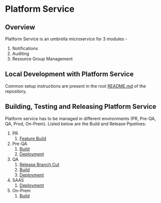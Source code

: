 # Platform Service

## Overview

Platform Service is an umbrella microservice for 3 modules -
1. Notifications
2. Auditing
3. Resource Group Management

## Local Development with Platform Service

Common setup instructions are present in the root [README.md](https://github.com/harness/harness-core/blob/develop/README.md) of the repository.


## Building, Testing and Releasing Platform Service

Platform service has to be managed in different environments (PR, Pre-QA, QA, Prod, On-Prem). Listed below are the Build and Release Pipelines:

1. PR 
    1. [Feature Build](https://app.harness.io/ng/#/account/vpCkHKsDSxK9_KYfjCTMKA/ci/orgs/default/projects/FEATUREBUILDS/pipelines/PlatformServiceFeatureBuild/pipeline-studio/)
2. Pre-QA
    1. [Build](https://app.harness.io/ng/#/account/vpCkHKsDSxK9_KYfjCTMKA/ci/orgs/default/projects/RELEASEMANAGEMENT/pipelines/PlatformServiceDevelopBuild/pipeline-studio/)
    2. [Deployment](https://app.harness.io/#/account/wFHXHD0RRQWoO8tIZT5YVw/app/-jRbnwPZRoOLj2NEhrbJnQ/pipelines/qcL3cAvPSQe1_nIR_TTCPA/edit)
3. QA
    1. [Release Branch Cut](https://stage.harness.io/ng/#/account/wFHXHD0RRQWoO8tIZT5YVw/ci/orgs/Harness/projects/RELEASEBUILDS/pipelines/CutPlatformServiceReleaseBranch/pipeline-studio/)
    2. [Build](https://stage.harness.io/ng/#/account/wFHXHD0RRQWoO8tIZT5YVw/ci/orgs/Harness/projects/RELEASEBUILDS/pipelines/PlatformServiceSaaSReleaseBuild/pipeline-studio/)
    3. [Deployment](https://stage.harness.io/ng/#/account/wFHXHD0RRQWoO8tIZT5YVw/cd/orgs/Harness/projects/Operations/pipelines/Platform_Service/pipeline-studio/)
4. SAAS
    1. [Deployment](https://stage.harness.io/ng/#/account/wFHXHD0RRQWoO8tIZT5YVw/cd/orgs/Harness/projects/Operations/pipelines/Platform_Service/pipeline-studio/)
5. On-Prem
    1. [Build](https://stage.harness.io/ng/#/account/wFHXHD0RRQWoO8tIZT5YVw/ci/orgs/Harness/projects/RELEASEBUILDS/pipelines/PlatformServiceOnPremReleaseBuild/pipeline-studio/)
